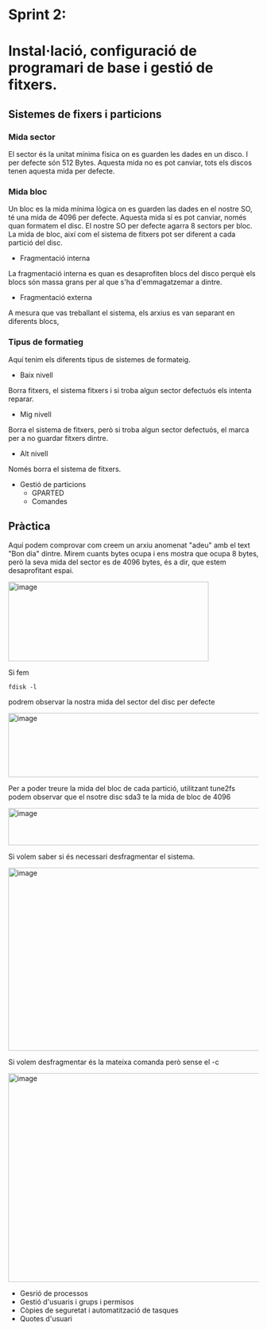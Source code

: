 # Sprint 2:

# Instal·lació, configuració de programari de base i gestió de fitxers.

## Sistemes de fixers i particions

### Mida sector

El sector és la unitat mínima física on es guarden les dades en un disco. I per defecte són 512 Bytes. Aquesta mida no es pot canviar, tots els discos tenen aquesta mida per defecte. 

### Mida bloc

Un bloc es la mida mínima lògica on es guarden las dades en el nostre SO, té una mida de 4096 per defecte. Aquesta mida sí es pot canviar, només quan formatem el disc. El nostre SO per defecte agarra 8 sectors per bloc.
La mida de bloc, així com el sistema de fitxers pot ser diferent a cada partició del disc.

  - Fragmentació interna

La fragmentació interna es quan es desaprofiten blocs del disco perquè els blocs són massa grans per al que s'ha d'emmagatzemar a dintre.
  
  - Fragmentació externa

A mesura que vas treballant el sistema, els arxius es van separant en diferents blocs, 
  
### Tipus de formatieg

Aquí tenim els diferents tipus de sistemes de formateig.
      
  - Baix nivell
   
Borra fitxers, el sistema fitxers i si troba algun sector defectuós els intenta reparar.

  - Mig nivell
      
Borra el sistema de fitxers, però si troba algun sector defectuós, el marca per a no guardar fitxers dintre.

  - Alt nivell
   
Només borra el sistema de fitxers.

  - Gestió de particions
      - GPARTED
      - Comandes


## Pràctica

Aquí podem comprovar com creem un arxiu anomenat "adeu" amb el text "Bon dia" dintre. Mirem cuants bytes ocupa i ens mostra que ocupa 8 bytes, però la seva mida del sector es de 4096 bytes, és a dir, que estem desaprofitant espai.

<img width="403" height="160" alt="image" src="https://github.com/user-attachments/assets/7baa6820-ce85-45fa-ad96-71822a2827b1" />

Si fem

```
fdisk -l
```
podrem observar la nostra mida del sector del disc per defecte

<img width="548" height="129" alt="image" src="https://github.com/user-attachments/assets/f733e4b1-f589-47f6-8411-46d6076857ef" />

Per a poder treure la mida del bloc de cada partició, utilitzant tune2fs podem observar que el nsotre disc sda3 te la mida de bloc de 4096

<img width="525" height="75" alt="image" src="https://github.com/user-attachments/assets/5a845332-eeb0-4548-aa6d-aa1cd3244dec" />

Si volem saber si és necessari desfragmentar el sistema.

<img width="1117" height="368" alt="image" src="https://github.com/user-attachments/assets/52f75020-3966-400a-b507-aa3c789a5643" />

Si volem desfragmentar és la mateixa comanda però sense el -c

<img width="1068" height="420" alt="image" src="https://github.com/user-attachments/assets/10b3581b-46f9-43d4-924e-fcceb93a2a4d" />



- Gesrió de processos
- Gestió d'usuaris i grups i permisos 
- Còpies de seguretat i automatització de tasques
- Quotes d'usuari
